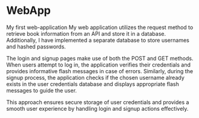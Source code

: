 # WebApp
My first web-application
My web application utilizes the request method to retrieve book information from an API and store it in a database. Additionally, I have implemented a separate database to store usernames and hashed passwords.

The login and signup pages make use of both the POST and GET methods. When users attempt to log in, the application verifies their credentials and provides informative flash messages in case of errors. Similarly, during the signup process, the application checks if the chosen username already exists in the user credentials database and displays appropriate flash messages to guide the user.

This approach ensures secure storage of user credentials and provides a smooth user experience by handling login and signup actions effectively.
